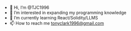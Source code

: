 - 👋 Hi, I’m @TJC1996
- 👀 I’m interested in expanding my programming knowledge
- 🌱 I’m currently learning React/Solidity/LLMS
- 📫 How to reach me tonyclark1996@gmail.com


